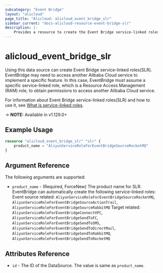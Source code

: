 ```yaml
---
subcategory: "Event Bridge"
layout: "alicloud"
page_title: "Alicloud: alicloud_event_bridge_slr"
sidebar_current: "docs-alicloud-resource-event-bridge-slr"
description: |-
    Provides a resource to create the Event Bridge service-linked roles(SLR).
---
```


# alicloud\_event\_bridge\_slr

Using this data source can create Event Bridge service-linked roles(SLR). EventBridge may need to access another Alibaba Cloud service to implement a specific feature. In this case, EventBridge must assume a specific service-linked role, which is a Resource Access Management (RAM) role, to obtain permissions to access another Alibaba Cloud service. 

For information about Event Bridge service-linked roles(SLR) and how to use it, see [What is service-linked roles](https://www.alibabacloud.com/help/doc-detail/181425.htm).

-> **NOTE:** Available in v1.129.0+

## Example Usage

```terraform
resource "alicloud_event_bridge_slr" "slr" {
    product_name = "AliyunServiceRoleForEventBridgeSourceRocketMQ"
}
```

## Argument Reference

The following arguments are supported:

* `product_name` - (Required, ForceNew) The product name for SLR. EventBridge can automatically create the following service-linked roles:
Event source related: `AliyunServiceRoleForEventBridgeSourceRocketMQ`, `AliyunServiceRoleForEventBridgeSourceActionTrail`, `AliyunServiceRoleForEventBridgeSourceRabbitMQ`
Target related: `AliyunServiceRoleForEventBridgeConnectVPC`, `AliyunServiceRoleForEventBridgeSendToFC`, `AliyunServiceRoleForEventBridgeSendToSMS`, `AliyunServiceRoleForEventBridgeSendToDirectMail`, `AliyunServiceRoleForEventBridgeSendToRabbitMQ`, `AliyunServiceRoleForEventBridgeSendToRocketMQ`

## Attributes Reference

* `id` - The ID of the DataSource. The value is same as `product_name`.

